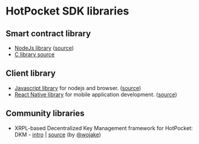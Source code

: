 # HotPocket SDK libraries

## Smart contract library

- [NodeJs library](https://www.npmjs.com/package/hotpocket-nodejs-contract) ([source](https://github.com/EvernodeXRPL/hp-nodejs-contract))
- [C library source](https://github.com/EvernodeXRPL/hp-c-contract)

## Client library

- [Javascript library](https://www.npmjs.com/package/hotpocket-js-client) for nodejs and browser. ([source](https://github.com/EvernodeXRPL/hp-js-client))
- [React Native library](https://www.npmjs.com/package/react-native-hotpocket-js-client) for mobile application development. ([source](https://github.com/EvernodeXRPL/react-native-hp-js-client))

## Community libraries

- XRPL-based Decentralized Key Management framework for HotPocket: DKM - [intro](https://devpost.com/software/decentralized-key-management-evernode) | [source](https://github.com/wojake/DKM) (by [@wojake](https://github.com/wojake))